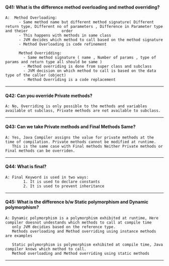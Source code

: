 
#### Q41: What is the difference method overloading and method overriding?
    A:  Method Overloading:
          - Same method name but different method signature( Different return type, Different no of parameters , Difference in Parameter type and theier               order
          - This happens with methods in same class
          - JVM decides which method to call based on the method signature 
          - Method Overloading is code refinement

          Method Overridding:
            - Same method signature ( name , Number of params , type of params and return type all should be same )
            - Method overriding is done from super class and subclass
            - JVM decision on which method to call is based on the data type of the caller (object)
            - Method Overriding is a code replacement
            
---

#### Q42: Can you override Private methods?
    A: No, Overriding is only possible to the methods and variables available ot subclass, Private methods are not available to subclass.
            
---

#### Q43: Can we take Private methods and Final Methods Same?
    A: Yes, Java Compiler assigns the value for private methods at the time of compilation. Private methods cannot be modified at runtime.
       This is the same case with Final methods Neither Private methods or Final methods can be overriden.
---

#### Q44: What is final?
    A: Final Keyword is used in two ways:
            1. It is used to declare constants
            2. It is used to prevent inheritance
---

#### Q45: What is the difference b/w Static polymorphism and Dynamic polymorphism?
    A: Dynamic polymorphism is a polymorphism exhibited at runtime, Here compiler doesnot undestands which methods to call at compile time
       only JVM decidies based on the reference type.
       Methods overloading and Method overriding using instance methods are examples

       Static polymorphism is polymorphism exhibited at compile time, Java compiler knows which method to call.
       Method overloading and Method overriding using static methods
       
---

